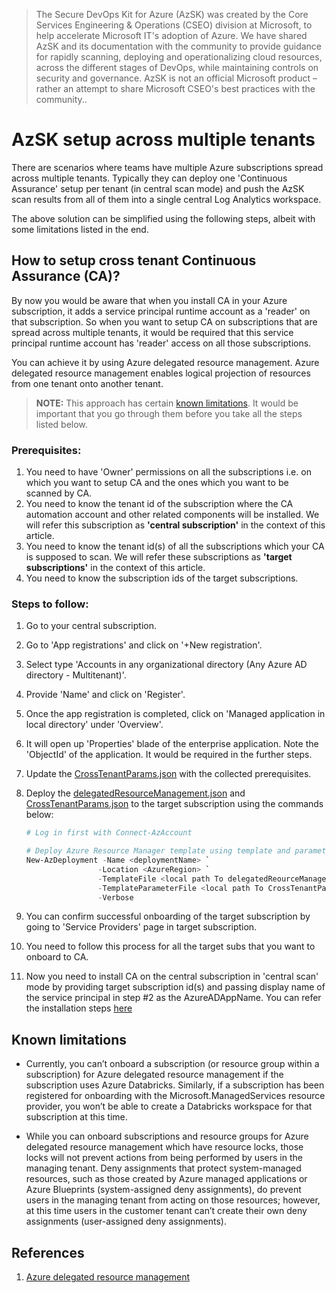 
> The Secure DevOps Kit for Azure (AzSK) was created by the Core Services Engineering & Operations (CSEO) division at Microsoft, to help accelerate Microsoft IT's adoption of Azure. We have shared AzSK and its documentation with the community to provide guidance for rapidly scanning, deploying and operationalizing cloud resources, across the different stages of DevOps, while maintaining controls on security and governance. 
AzSK is not an official Microsoft product – rather an attempt to share Microsoft CSEO's best practices with the community..

# AzSK setup across multiple tenants

There are scenarios where teams have multiple Azure subscriptions spread across multiple tenants. Typically they can deploy one 'Continuous Assurance' setup per tenant (in central scan mode) and push the AzSK scan results from all of them into a single central Log Analytics workspace. 

The above solution can be simplified using the following steps, albeit with some limitations listed in the end. 

## <b>How to setup cross tenant Continuous Assurance (CA)?</b>

By now you would be aware that when you install CA in your Azure subscription, it adds a service principal runtime account as a 'reader' on that subscription. So when you want to setup CA on subscriptions that are spread across multiple tenants, it would be required that this service principal runtime account has 'reader' access on all those subscriptions.

You can achieve it by using Azure delegated resource management. 
Azure delegated resource management enables logical projection of resources from one tenant onto another tenant.

><b>NOTE:</b> This approach has certain [known limitations](README.md#known-limitations). It would be important that you go through them  before you take all the steps listed below.

### <b>Prerequisites</b>:
1. You need to have 'Owner' permissions on all the subscriptions i.e. on which you want to setup CA and the ones which you want to be scanned by CA.
2. You need to know the tenant id of the subscription where the CA automation account and other related components will be installed. We will refer this subscription as <b>'central subscription'</b> in the context of this article.
3. You need to know the tenant id(s) of all the subscriptions which your CA  is supposed to scan. We will refer these subscriptions as <b>'target subscriptions'</b> in the context of this article.
4. You need to know the subscription ids of the target subscriptions.

### <b>Steps to follow: </b>
1. Go to your central subscription.
2. Go to 'App registrations' and click on '+New registration'. 
3. Select type 'Accounts in any organizational directory (Any Azure AD directory - Multitenant)'.
4. Provide 'Name' and click on 'Register'.
5. Once the app registration is completed, click on 'Managed application in local directory' under 'Overview'.
6. It will open up 'Properties' blade of the enterprise application. Note the 'ObjectId' of the application. It would be required in the further steps.
7. Update the [CrossTenantParams.json](./CrossTenantParams.json) with the collected prerequisites. 
8. Deploy the [delegatedResourceManagement.json](./delegatedResourceManagement.json) and [CrossTenantParams.json](./CrossTenantParams.json) to the target subscription using the commands below:

    ```PowerShell
    # Log in first with Connect-AzAccount

    # Deploy Azure Resource Manager template using template and parameter file locally
    New-AzDeployment -Name <deploymentName> `
                    -Location <AzureRegion> `
                    -TemplateFile <local path To delegatedReourceManagement.json> `
                    -TemplateParameterFile <local path To CrossTenantParams.json> `
                    -Verbose

    ```
9. You can confirm successful onboarding of the target subscription by going to 'Service Providers' page in target subscription.
10. You need to follow this process for all the target subs that you want to onboard to CA.
11. Now you need to install CA on the central subscription in 'central scan' mode by providing target subscription id(s) and passing display name of the service principal in step #2 as the AzureADAppName. You can refer the installation steps [here](../04-Continous-Assurance/Readme.md#continuous-assurance-ca---central-scan-mode)

## <b>Known limitations</b>
* Currently, you can’t onboard a subscription (or resource group within a subscription) for Azure delegated resource management if the subscription uses Azure Databricks. Similarly, if a subscription has been registered for onboarding with the Microsoft.ManagedServices resource provider, you won’t be able to create a Databricks workspace for that subscription at this time.

* While you can onboard subscriptions and resource groups for Azure delegated resource management which have resource locks, those locks will not prevent actions from being performed by users in the managing tenant. Deny assignments that protect system-managed resources, such as those created by Azure managed applications or Azure Blueprints (system-assigned deny assignments), do prevent users in the managing tenant from acting on those resources; however, at this time users in the customer tenant can’t create their own deny assignments (user-assigned deny assignments).


## <b>References</b>
1. [Azure delegated resource management](https://docs.microsoft.com/en-us/azure/lighthouse/concepts/azure-delegated-resource-management)
